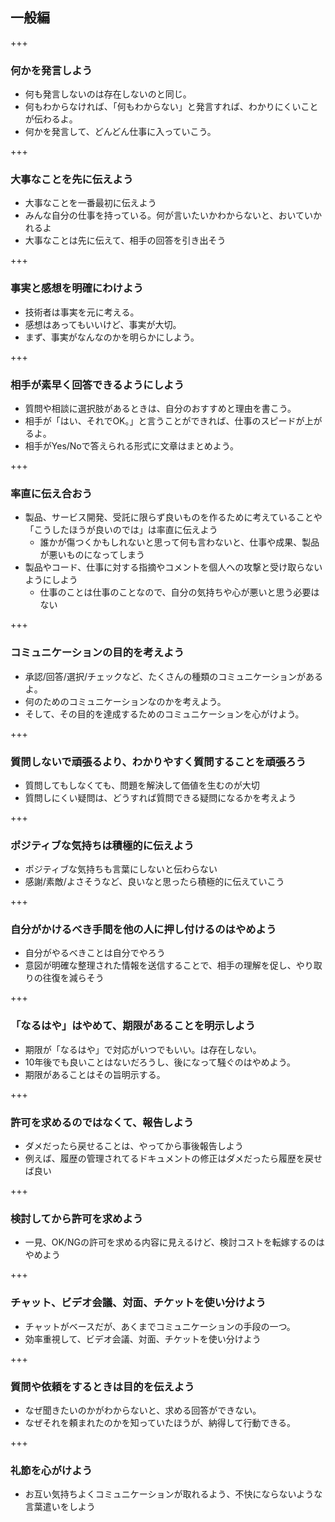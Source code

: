 ## 一般編

+++

### 何かを発言しよう

* 何も発言しないのは存在しないのと同じ。
* 何もわからなければ、「何もわからない」と発言すれば、わかりにくいことが伝わるよ。
* 何かを発言して、どんどん仕事に入っていこう。

+++

### 大事なことを先に伝えよう

* 大事なことを一番最初に伝えよう
* みんな自分の仕事を持っている。何が言いたいかわからないと、おいていかれるよ
* 大事なことは先に伝えて、相手の回答を引き出そう

+++

### 事実と感想を明確にわけよう

* 技術者は事実を元に考える。
* 感想はあってもいいけど、事実が大切。
* まず、事実がなんなのかを明らかにしよう。

+++

### 相手が素早く回答できるようにしよう


- 質問や相談に選択肢があるときは、自分のおすすめと理由を書こう。
- 相手が「はい、それでOK。」と言うことができれば、仕事のスピードが上がるよ。
- 相手がYes/Noで答えられる形式に文章はまとめよう。

+++

### 率直に伝え合おう

- 製品、サービス開発、受託に限らず良いものを作るために考えていることや「こうしたほうが良いのでは」は率直に伝えよう
    - 誰かが傷つくかもしれないと思って何も言わないと、仕事や成果、製品が悪いものになってしまう
- 製品やコード、仕事に対する指摘やコメントを個人への攻撃と受け取らないようにしよう
    - 仕事のことは仕事のことなので、自分の気持ちや心が悪いと思う必要はない

+++

### コミュニケーションの目的を考えよう

- 承認/回答/選択/チェックなど、たくさんの種類のコミュニケーションがあるよ。
- 何のためのコミュニケーションなのかを考えよう。
- そして、その目的を達成するためのコミュニケーションを心がけよう。

+++

### 質問しないで頑張るより、わかりやすく質問することを頑張ろう

- 質問してもしなくても、問題を解決して価値を生むのが大切
- 質問しにくい疑問は、どうすれば質問できる疑問になるかを考えよう

+++

### ポジティブな気持ちは積極的に伝えよう

- ポジティブな気持ちも言葉にしないと伝わらない
- 感謝/素敵/よさそうなど、良いなと思ったら積極的に伝えていこう

+++

### 自分がかけるべき手間を他の人に押し付けるのはやめよう

- 自分がやるべきことは自分でやろう
- 意図が明確な整理された情報を送信することで、相手の理解を促し、やり取りの往復を減らそう

+++

### 「なるはや」はやめて、期限があることを明示しよう

- 期限が「なるはや」で対応がいつでもいい。は存在しない。
- 10年後でも良いことはないだろうし、後になって騒ぐのはやめよう。
- 期限があることはその旨明示する。


+++

### 許可を求めるのではなくて、報告しよう

- ダメだったら戻せることは、やってから事後報告しよう
- 例えば、履歴の管理されてるドキュメントの修正はダメだったら履歴を戻せば良い

+++

### 検討してから許可を求めよう

- 一見、OK/NGの許可を求める内容に見えるけど、検討コストを転嫁するのはやめよう

+++

### チャット、ビデオ会議、対面、チケットを使い分けよう

- チャットがベースだが、あくまでコミュニケーションの手段の一つ。
- 効率重視して、ビデオ会議、対面、チケットを使い分けよう

+++

### 質問や依頼をするときは目的を伝えよう

- なぜ聞きたいのかがわからないと、求める回答ができない。
- なぜそれを頼まれたのかを知っていたほうが、納得して行動できる。

+++

### 礼節を心がけよう

- お互い気持ちよくコミュニケーションが取れるよう、不快にならないような言葉遣いをしよう
